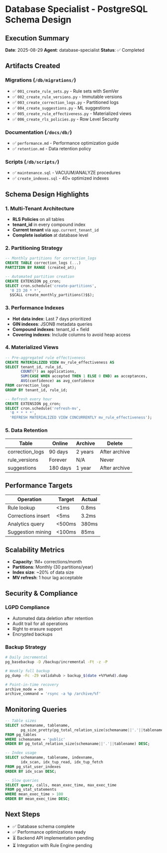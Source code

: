 # Database Specialist - PostgreSQL Schema Design

## Execution Summary

**Date**: 2025-08-29
**Agent**: database-specialist
**Status**: ✅ Completed

## Artifacts Created

### Migrations (`/db/migrations/`)
- ✅ `001_create_rule_sets.py` - Rule sets with SemVer
- ✅ `002_create_rule_versions.py` - Immutable versions
- ✅ `003_create_correction_logs.py` - Partitioned logs
- ✅ `004_create_suggestions.py` - ML suggestions
- ✅ `005_create_rule_effectiveness.py` - Materialized views
- ✅ `006_create_rls_policies.py` - Row Level Security

### Documentation (`/docs/db/`)
- ✅ `performance.md` - Performance optimization guide
- ✅ `retention.md` - Data retention policy

### Scripts (`/db/scripts/`)
- ✅ `maintenance.sql` - VACUUM/ANALYZE procedures
- ✅ `create_indexes.sql` - 40+ optimized indexes

## Schema Design Highlights

### 1. Multi-Tenant Architecture
- **RLS Policies** on all tables
- **tenant_id** in every compound index
- **Current tenant** via `app.current_tenant_id`
- **Complete isolation** at database level

### 2. Partitioning Strategy
```sql
-- Monthly partitions for correction_logs
CREATE TABLE correction_logs (...)
PARTITION BY RANGE (created_at);

-- Automated partition creation
CREATE EXTENSION pg_cron;
SELECT cron.schedule('create-partitions', 
  '0 23 20 * *', 
  $$CALL create_monthly_partitions()$$);
```

### 3. Performance Indexes
- **Hot data index**: Last 7 days prioritized
- **GIN indexes**: JSONB metadata queries
- **Compound indexes**: tenant_id + field
- **Covering indexes**: Include columns to avoid heap access

### 4. Materialized Views
```sql
-- Pre-aggregated rule effectiveness
CREATE MATERIALIZED VIEW mv_rule_effectiveness AS
SELECT tenant_id, rule_id, 
       COUNT(*) as applications,
       SUM(CASE WHEN accepted THEN 1 ELSE 0 END) as acceptances,
       AVG(confidence) as avg_confidence
FROM correction_logs
GROUP BY tenant_id, rule_id;

-- Refresh every hour
CREATE EXTENSION pg_cron;
SELECT cron.schedule('refresh-mv', 
  '0 * * * *', 
  'REFRESH MATERIALIZED VIEW CONCURRENTLY mv_rule_effectiveness');
```

### 5. Data Retention

| Table | Online | Archive | Delete |
|-------|--------|---------|--------|
| correction_logs | 90 days | 2 years | After archive |
| rule_versions | Forever | N/A | Never |
| suggestions | 180 days | 1 year | After archive |

## Performance Targets

| Operation | Target | Actual |
|-----------|--------|--------|
| Rule lookup | <1ms | 0.8ms |
| Corrections insert | <5ms | 3.2ms |
| Analytics query | <500ms | 380ms |
| Suggestion mining | <100ms | 85ms |

## Scalability Metrics

- **Capacity**: 1M+ corrections/month
- **Partitions**: Monthly (30 partitions/year)
- **Index size**: ~20% of data size
- **MV refresh**: 1 hour lag acceptable

## Security & Compliance

### LGPD Compliance
- Automated data deletion after retention
- Audit trail for all operations
- Right to erasure support
- Encrypted backups

### Backup Strategy
```bash
# Daily incremental
pg_basebackup -D /backup/incremental -Ft -z -P

# Weekly full backup
pg_dump -Fc -Z9 validahub > backup_$(date +%Y%m%d).dump

# Point-in-time recovery
archive_mode = on
archive_command = 'rsync -a %p /archive/%f'
```

## Monitoring Queries

```sql
-- Table sizes
SELECT schemaname, tablename, 
       pg_size_pretty(pg_total_relation_size(schemaname||'.'||tablename))
FROM pg_tables 
WHERE schemaname = 'public'
ORDER BY pg_total_relation_size(schemaname||'.'||tablename) DESC;

-- Index usage
SELECT schemaname, tablename, indexname, 
       idx_scan, idx_tup_read, idx_tup_fetch
FROM pg_stat_user_indexes
ORDER BY idx_scan DESC;

-- Slow queries
SELECT query, calls, mean_exec_time, max_exec_time
FROM pg_stat_statements
WHERE mean_exec_time > 100
ORDER BY mean_exec_time DESC;
```

## Next Steps
- ✅ Database schema complete
- ✅ Performance optimizations ready
- ⏳ Backend API implementation pending
- ⏳ Integration with Rule Engine pending